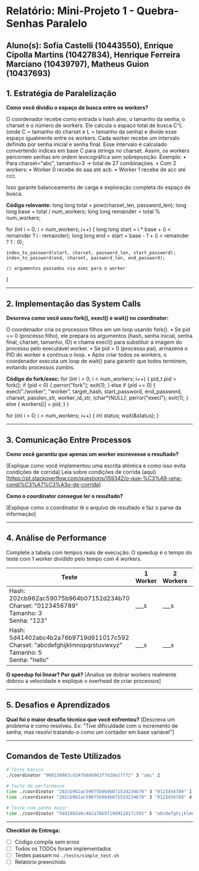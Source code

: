 # Relatório: Mini-Projeto 1 - Quebra-Senhas Paralelo

**Aluno(s):** Sofia Castelli (10443550), Enrique Cipolla Martins (10427834), Henrique Ferreira Marciano (10439797), Matheus Guion (10437693)  
---

## 1. Estratégia de Paralelização


**Como você dividiu o espaço de busca entre os workers?**

O coordenador recebe como entrada o hash alvo, o tamanho da senha, o charset e o número de workers.
Ele calcula o espaço total de busca C^L (onde C = tamanho do charset e L = tamanho da senha) e divide esse espaço igualmente entre os workers.
Cada worker recebe um intervalo definido por senha inicial e senha final. Esse intervalo é calculado convertendo índices em base C para strings no charset. Assim, os workers percorrem senhas em ordem lexicográfica sem sobreposição.
Exemplo:
	•	Para charset="abc", tamanho=3 → total de 27 combinações.
	•	Com 2 workers:
	•	Worker 0 recebe de aaa até acb.
	•	Worker 1 recebe de acc até ccc.

Isso garante balanceamento de carga e exploração completa do espaço de busca.

**Código relevante:** 
long long total = pow(charset_len, password_len);
long long base = total / num_workers;
long long remainder = total % num_workers;

for (int i = 0; i < num_workers; i++) {
    long long start = i * base + (i < remainder ? i : remainder);
    long long end   = start + base - 1 + (i < remainder ? 1 : 0);

    index_to_password(start, charset, password_len, start_password);
    index_to_password(end, charset, password_len, end_password);

    // argumentos passados via exec para o worker
}

---

## 2. Implementação das System Calls

**Descreva como você usou fork(), execl() e wait() no coordinator:**

O coordenador cria os processos filhos em um loop usando fork().
	•	Se pid == 0 (processo filho), ele prepara os argumentos (hash, senha inicial, senha final, charset, tamanho, ID) e chama execl() para substituir a imagem do processo pelo executável worker.
	•	Se pid > 0 (processo pai), armazena o PID do worker e continua o loop.
	•	Após criar todos os workers, o coordenador executa um loop de wait() para garantir que todos terminem, evitando processos zumbis.   

**Código do fork/exec:**
for (int i = 0; i < num_workers; i++) {
    pid_t pid = fork();
    if (pid < 0) {
        perror("fork");
        exit(1);
    } else if (pid == 0) {
        execl("./worker", "worker",
              target_hash, start_password, end_password,
              charset, passlen_str, worker_id_str, (char*)NULL);
        perror("execl"); 
        exit(1);
    } else {
        workers[i] = pid;
    }
}

for (int i = 0; i < num_workers; i++) {
    int status;
    wait(&status);
}

---

## 3. Comunicação Entre Processos

**Como você garantiu que apenas um worker escrevesse o resultado?**

[Explique como você implementou uma escrita atômica e como isso evita condições de corrida]
Leia sobre condições de corrida (aqui)[https://pt.stackoverflow.com/questions/159342/o-que-%C3%A9-uma-condi%C3%A7%C3%A3o-de-corrida]

**Como o coordinator consegue ler o resultado?**

[Explique como o coordinator lê o arquivo de resultado e faz o parse da informação]

---

## 4. Análise de Performance
Complete a tabela com tempos reais de execução:
O speedup é o tempo do teste com 1 worker dividido pelo tempo com 4 workers.

| Teste | 1 Worker | 2 Workers | 4 Workers | Speedup (4w) |
|-------|----------|-----------|-----------|--------------|
| Hash: 202cb962ac59075b964b07152d234b70<br>Charset: "0123456789"<br>Tamanho: 3<br>Senha: "123" | ___s | ___s | ___s | ___ |
| Hash: 5d41402abc4b2a76b9719d911017c592<br>Charset: "abcdefghijklmnopqrstuvwxyz"<br>Tamanho: 5<br>Senha: "hello" | ___s | ___s | ___s | ___ |

**O speedup foi linear? Por quê?**
[Analise se dobrar workers realmente dobrou a velocidade e explique o overhead de criar processos]

---

## 5. Desafios e Aprendizados
**Qual foi o maior desafio técnico que você enfrentou?**
[Descreva um problema e como resolveu. Ex: "Tive dificuldade com o incremento de senha, mas resolvi tratando-o como um contador em base variável"]

---

## Comandos de Teste Utilizados

```bash
# Teste básico
./coordinator "900150983cd24fb0d6963f7d28e17f72" 3 "abc" 2

# Teste de performance
time ./coordinator "202cb962ac59075b964b07152d234b70" 3 "0123456789" 1
time ./coordinator "202cb962ac59075b964b07152d234b70" 3 "0123456789" 4

# Teste com senha maior
time ./coordinator "5d41402abc4b2a76b9719d911017c592" 5 "abcdefghijklmnopqrstuvwxyz" 4
```
---

**Checklist de Entrega:**
- [ ] Código compila sem erros
- [ ] Todos os TODOs foram implementados
- [ ] Testes passam no `./tests/simple_test.sh`
- [ ] Relatório preenchido
